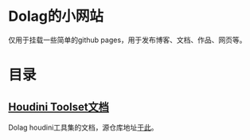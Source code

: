 # Dolag的小网站



仅用于挂载一些简单的github pages，用于发布博客、文档、作品、网页等。

# 目录

## [Houdini Toolset文档](http://www.vis.dolag.work/houdini-toolset/)

Dolag houdini工具集的文档，源仓库地址[于此](https://github.com/dolag233/Doalg-Houdini-Toolset)。